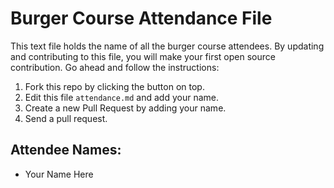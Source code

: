 # Burger Course Attendance File

This text file holds the name of all the burger course attendees. By updating and contributing to this file, you will make your first open source contribution. Go ahead and follow the instructions:

1. Fork this repo by clicking the button on top.
2. Edit this file `attendance.md` and add your name.
3. Create a new Pull Request by adding your name.
4. Send a pull request.

## Attendee Names:

- Your Name Here
